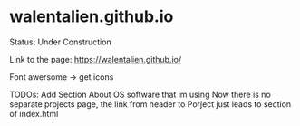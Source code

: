 # walentalien.github.io
Status: Under Construction 


Link to the page: https://walentalien.github.io/

Font awersome -> get icons

TODOs: 
Add Section About OS software that im using
Now there is no separate projects page, the link from header to Porject just leads to section of index.html


